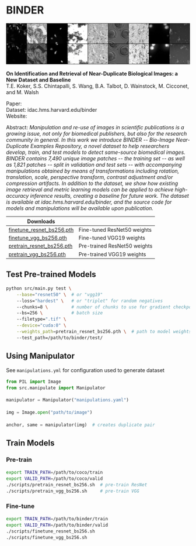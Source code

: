 # BINDER

![train](figures/train.png)

**On Identification and Retrieval of Near-Duplicate Biological Images: a New Dataset and Baseline**<br>
T.E. Koker, S.S. Chintapalli, S. Wang, B.A. Talbot, D. Wainstock, M. Cicconet, and M. Walsh

Paper:<br>
Dataset: idac.hms.harvard.edu/binder<br>
Website:

Abstract: *Manipulation and re-use of images in scientific publications is a
growing issue, not only for biomedical publishers, but also for the research
community in general. In this work we introduce BINDER -- Bio-Image
Near-Duplicate Examples Repository, a novel dataset to help researchers develop,
train, and test models to detect same-source biomedical images. BINDER contains
7,490 unique image patches -- the training set -- as well as 1,821 patches --
split in validation and test sets -- with accompanying manipulations obtained by
means of transformations including rotation,  translation,  scale,  perspective
transform, contrast adjustment and/or compression artifacts. In addition to the
dataset, we show how existing image retrieval and metric learning models can be
applied to achieve high-accuracy inference results, creating a baseline for
future work. The dataset is available at idac.hms.harvard.edu/binder, and
the source code for models and manipulations will be available upon
publication.*


Downloads |     |
---       | --- |
[finetune_resnet_bs256.pth](https://www.dropbox.com/s/56s9p5felbjptj5/finetune_resnet_bs256.pth?dl=0)| Fine-tuned ResNet50 weights
[finetune_vgg_bs256.pth](https://www.dropbox.com/s/iv22fdxxt8damha/finetune_vgg_bs256.pth?dl=0)| Fine-tuned VGG19 weights
[pretrain_resnet_bs256.pth](https://www.dropbox.com/s/5jgv8ixefvp1gtw/pretrain_resnet_bs256.pth?dl=0)| Pre-trained ResNet50 weights
[pretrain_vgg_bs256.pth](https://www.dropbox.com/s/fs1co4b60tn5cqw/pretrain_vgg_bs256.pth?dl=0)| Pre-trained VGG19 weights

## Test Pre-trained Models

```bash
python src/main.py test \
    --base="resnet50" \  # or "vgg19"
    --loss="hardest" \   # or "triplet" for random negatives
    --chunks=8 \         # number of chunks to use for gradient checkpoints
    --bs=256 \           # batch size
    --filetype=".tif" \
    --device="cuda:0" \
    --weights_path=pretrain_resnet_bs256.pth \  # path to model weights
    --test_path=/path/to/binder/test/
```

## Using Manipulator

See `manipulations.yml` for configuration used to generate dataset

```python
from PIL import Image
from src.manipulate import Manipulator

manipulator = Manipulator("manipulations.yaml")

img = Image.open("path/to/image")

anchor, same = manipulator(img)  # creates duplicate pair
```
## Train Models

### Pre-train

```bash
export TRAIN_PATH=/path/to/coco/train
export VALID_PATH=/path/to/coco/valid
./scripts/pretrain_resnet_bs256.sh  # pre-train ResNet
./scripts/pretrain_vgg_bs256.sh     # pre-train VGG
```

### Fine-tune

```bash
export TRAIN_PATH=/path/to/binder/train
export VALID_PATH=/path/to/binder/valid
./scripts/finetune_resnet_bs256.sh
./scripts/finetune_vgg_bs256.sh
```

